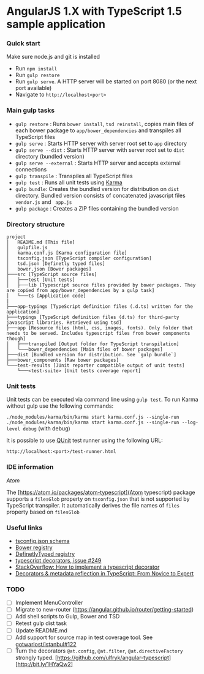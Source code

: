 # AngularJS 1.X with TypeScript 1.5 sample application

### Quick start

Make sure node.js and git is installed

* Run `npm install`
* Run `gulp restore`
* Run `gulp serve`. A HTTP server will be started on port 8080 (or the next port available)
* Navigate to `http://localhost<port>`

### Main gulp tasks

* `gulp restore` : Runs `bower install`, `tsd reinstall`, copies main files of each bower package to `app/bower_dependencies` and transpiles all TypeScript files
* `gulp serve` : Starts HTTP server with server root set to `app` directory
* `gulp serve --dist` : Starts HTTP server with server root set to `dist` directory (bundled version)
* `gulp serve --external` : Starts HTTP server and accepts external connections
* `gulp transpile` : Transpiles all TypeScript files
* `gulp test` : Runs all unit tests using [Karma](http://karma-runner.github.io)
* `gulp bundle`: Creates the bundled version for distribution on `dist` directory. Bundled version consists of concatenated javascript files `vendor.js` and ` app.js`
* `gulp package` : Creates a ZIP files containing the bundled version

### Directory structure

```
project
│   README.md [This file]
│   gulpfile.js
│   karma.conf.js [Karma configuration file]
│   tsconfig.json [TypeScript compiler configuration]
│   tsd.json [Definetly typed files]
│   bower.json [Bower packages]
├───src [TypeScript source files]
│   ├───test [Unit tests]
│   ├───lib [Typescript source files provided by bower packages. They are copied from app/bower_dependencies by a gulp task]
│   └───ts [Application code]
|
├───app-typings [TypeScript definition files (.d.ts) written for the application]
├───typings [TypeScript definition files (d.ts) for third-party javascript libraries. Retrieved using tsd]
├───app [Resource files (html, css, images, fonts). Only folder that needs to be served. Includes typescript files from bower components though]
│   ├───transpiled [Output folder for TypeScript transpilation]
│   └───bower_dependencies [Main files of bower packages]
├───dist [Bundled version for distribution. See `gulp bundle`]
├───bower_components [Raw bower packages]
└───test-results [JUnit reporter compatible output of unit tests]
    └───<test-suite> [Unit tests coverage report]
```

### Unit tests

Unit tests can be executed via command line using `gulp test`. To run Karma without gulp use the following commands:

`./node_modules/karma/bin/karma start karma.conf.js --single-run`
`./node_modules/karma/bin/karma start karma.conf.js --single-run --log-level debug` (with debug)

It is possible to use [QUnit](https://qunitjs.com/) test runner using the following URL:

`http://localhost:<port>/test-runner.html`

### IDE information

*Atom*

The [https://atom.io/packages/atom-typescript](Atom typescript) package supports a `filesGlob` property on `tsconfig.json` that is not supported by TypeScript transpiler. It automatically derives the file names of `files` property based on `filesGlob`

### Useful links

* [tsconfig.json schema](http://json.schemastore.org/tsconfig)
* [Bower registry](http://bower.io/search/)
* [DefinetlyTyped registry](http://definitelytyped.org/tsd/)
* [typescript decorators, issue #249](https://github.com/Microsoft/TypeScript/issues/2249)
* [StackOverflow: How to implement a typescript decorator](http://stackoverflow.com/questions/29775830/how-to-implement-a-typescript-decorator)
* [Decorators & metadata reflection in TypeScript: From Novice to Expert](http://blog.wolksoftware.com/decorators-reflection-javascript-typescript)


### TODO

- [ ] Implement MenuController
- [ ] Migrate to new-router (https://angular.github.io/router/getting-started)
- [ ] Add shell scripts to Gulp, Bower and TSD
- [ ] Retest gulp dist task
- [ ] Update README.md
- [ ] Add support for source map in test coverage tool. See [gotwarlost/istanbul#122](https://github.com/gotwarlost/istanbul/issues/212)
- [ ] Turn the decorators `@at.config`, `@at.filter`, `@at.directiveFactory` strongly typed. [https://github.com/ulfryk/angular-typescript] [http://bit.ly/1HYaQw2]
